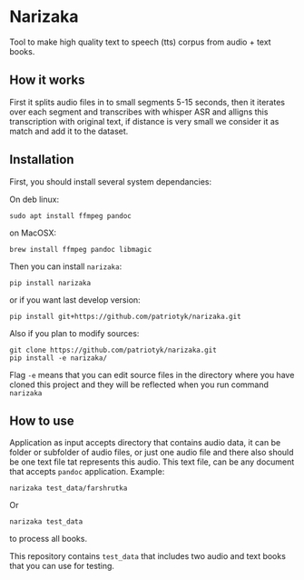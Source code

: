 # Narizaka
Tool to make high quality text to speech (tts) corpus from audio + text books.

## How it works
First it splits audio files in to small segments 5-15 seconds, then it iterates over each segment
and transcribes with whisper ASR and alligns this transcription with original text, if distance is very small we consider it as match and add it to the dataset.


## Installation

First, you should install several system dependancies:

On deb linux:
```
sudo apt install ffmpeg pandoc
```
on MacOSX:

```
brew install ffmpeg pandoc libmagic
```

Then you can install `narizaka`:
```
pip install narizaka
```
or if you want last develop version:

```
pip install git+https://github.com/patriotyk/narizaka.git
```
Also if you plan to modify sources:

```
git clone https://github.com/patriotyk/narizaka.git
pip install -e narizaka/
```
Flag `-e` means that you can edit source files in the directory where you have cloned this project and they will be reflected when you run command `narizaka`

## How to use

Application as input accepts directory that contains audio data, it can be folder or subfolder of audio files, or just one audio file and there also should be one text file tat represents this audio.
This text file, can be any document that accepts `pandoc` application.
Example:
```
narizaka test_data/farshrutka 
```
Or
```
narizaka test_data
```
to process all books.

This repository contains `test_data` that includes two audio and text books that you can use for testing.

